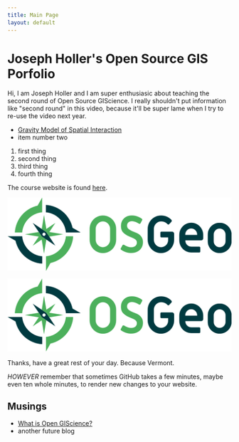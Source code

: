 ```yaml
---
title: Main Page
layout: default
---
```


# Joseph Holler's Open Source GIS Porfolio
Hi, I am Joseph Holler and I am super enthusiasic about teaching the second round of Open Source GIScience.
I really shouldn't put information like "second round" in this video, because it'll be super lame when I try to re-use the video next year.

- [Gravity Model of Spatial Interaction](gravity/gravity.md)
- item number two

1. first thing
1. second thing
1. third thing
1111. fourth thing

The course website is found [here](https://gis4dev.github.io).

![OSGeo Logo](logo-osgeo.svg)

[![OSGeo Logo](logo-osgeo.svg)](https://www.osgeo.org/)

Thanks, have a great rest of your day. Because Vermont.

_HOWEVER_ remember that sometimes GitHub takes a few minutes, maybe even ten whole minutes, to render new changes to your website.

## Musings

- [What is Open GIScience?](musings/open-source.md)
- another future blog
